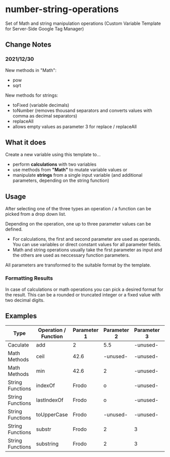 # number-string-operations
Set of Math and string manipulation operations (Custom Variable Template for Server-Side Google Tag Manager)

## Change Notes
### 2021/12/30
New methods in "Math":
- pow
- sqrt

New methods for strings:
- toFixed (variable decimals)
- toNumber (removes thousand separators and converts values with comma as decimal separators)
- replaceAll
- allows empty values as parameter 3 for replace / replaceAll

## What it does
Create a new variable using this template to...

- perform **calculations** with two variables
- use methods from **"Math"** to mutate variable values or
- manipulate **strings** from a single input variable (and additional parameters, depending on the string function)

## Usage
After selecting one of the three types an operation / a function can be picked from a drop down list. 

Depending on the operation, one up to three parameter values can be defined. 

- For calculations, the first and second parameter are used as operands. You can use variables or direct constant values for all parameter fields. 
- Math and string operations usually take the first parameter as input and the others are used as neccessary function parameters.

All parameters are transformed to the suitable format by the template.

### Formatting Results
In case of calculations or math operations you can pick a desired format for the result. This can be a rounded or truncated integer or a fixed value with two decimal digits.

## Examples

Type | Operation / Function | Parameter 1 |  Parameter 2 |  Parameter 3 | JavaScript Equivalent | Result 
---- | ---- | ---- | ---- | ---- | ---- | ----
Caculate | add | 2 |  5.5 |  -unused- | 2 + 5.5 | 7.5 
Math Methods | ceil | 42.6 |  -unused- |  -unused- | Math.ceil(42.6) | 43
Math Methods | min | 42.6 |  2 |  -unused- | Math.min(42.6, 2) | 2
String Functions | indexOf | Frodo |  o |  -unused- | "Frodo".indexOf('o') | 2
String Functions | lastIndexOf | Frodo |  o |  -unused- | "Frodo".indexOf('o') | 4
String Functions | toUpperCase | Frodo |  -unused- |  -unused- | "Frodo".toUpperCase() | "FRODO"
String Functions | substr | Frodo |  2 |  3 | "Frodo".substr(2,3) | "odo"
String Functions | substring | Frodo |  2 |  3 | "Frodo".substr(2,3) | "o"




